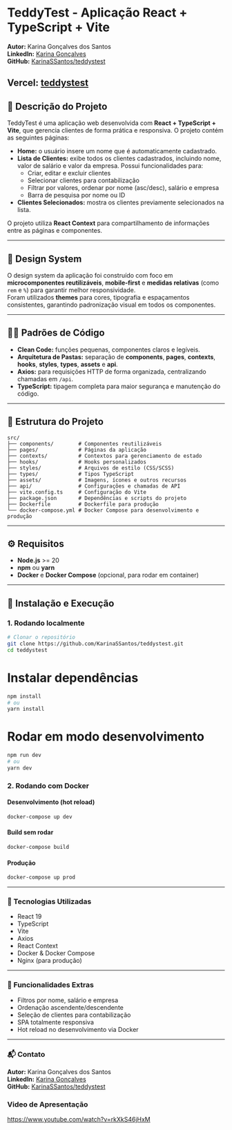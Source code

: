 # TeddyTest - Aplicação React + TypeScript + Vite

**Autor:** Karina Gonçalves dos Santos  
**LinkedIn:** [Karina Gonçalves](https://www.linkedin.com/in/karina-g-dos-santos-705b2555/)  
**GitHub:** [KarinaSSantos/teddystest](https://github.com/KarinaSSantos/teddystest)

**Vercel:** [teddystest](https://teddystest.vercel.app/users)
---

## 📌 Descrição do Projeto

TeddyTest é uma aplicação web desenvolvida com **React + TypeScript + Vite**, que gerencia clientes de forma prática e responsiva. O projeto contém as seguintes páginas:

- **Home:** o usuário insere um nome que é automaticamente cadastrado.  
- **Lista de Clientes:** exibe todos os clientes cadastrados, incluindo nome, valor de salário e valor da empresa. Possui funcionalidades para:
  - Criar, editar e excluir clientes  
  - Selecionar clientes para contabilização  
  - Filtrar por valores, ordenar por nome (asc/desc), salário e empresa  
  - Barra de pesquisa por nome ou ID  
- **Clientes Selecionados:** mostra os clientes previamente selecionados na lista.

O projeto utiliza **React Context** para compartilhamento de informações entre as páginas e componentes.

---

## 🎨 Design System

O design system da aplicação foi construído com foco em **microcomponentes reutilizáveis**, **mobile-first** e **medidas relativas** (como `rem` e `%`) para garantir melhor responsividade.  
Foram utilizados **themes** para cores, tipografia e espaçamentos consistentes, garantindo padronização visual em todos os componentes.

---

## 🧑‍💻 Padrões de Código

- **Clean Code:** funções pequenas, componentes claros e legíveis.  
- **Arquitetura de Pastas:** separação de **components**, **pages**, **contexts**, **hooks**, **styles**, **types**, **assets** e **api**.  
- **Axios:** para requisições HTTP de forma organizada, centralizando chamadas em `/api`.  
- **TypeScript:** tipagem completa para maior segurança e manutenção do código.

---
## 📁 Estrutura do Projeto

```text
src/
├── components/        # Componentes reutilizáveis
├── pages/             # Páginas da aplicação
├── contexts/          # Contextos para gerenciamento de estado
├── hooks/             # Hooks personalizados
├── styles/            # Arquivos de estilo (CSS/SCSS)
├── types/             # Tipos TypeScript
├── assets/            # Imagens, ícones e outros recursos
├── api/               # Configurações e chamadas de API
├── vite.config.ts     # Configuração do Vite
├── package.json       # Dependências e scripts do projeto
├── Dockerfile         # Dockerfile para produção
└── docker-compose.yml # Docker Compose para desenvolvimento e produção

```
---

## ⚙️ Requisitos

- **Node.js** >= 20  
- **npm** ou **yarn**  
- **Docker** e **Docker Compose** (opcional, para rodar em container)  

---

## 🚀 Instalação e Execução

### 1. Rodando localmente

```bash
# Clonar o repositório
git clone https://github.com/KarinaSSantos/teddystest.git
cd teddystest
```

# Instalar dependências
```bash
npm install
# ou
yarn install
```

# Rodar em modo desenvolvimento
```bash
npm run dev
# ou
yarn dev
```

### 2. Rodando com Docker

#### Desenvolvimento (hot reload)

```bash
docker-compose up dev
```


#### Build sem rodar
```bash
docker-compose build
```

#### Produção
```bash
docker-compose up prod
```

---

### 🔧 Tecnologias Utilizadas

- React 19  
- TypeScript  
- Vite  
- Axios  
- React Context  
- Docker & Docker Compose  
- Nginx (para produção)  

---

### 🌟 Funcionalidades Extras

- Filtros por nome, salário e empresa  
- Ordenação ascendente/descendente  
- Seleção de clientes para contabilização  
- SPA totalmente responsiva  
- Hot reload no desenvolvimento via Docker  
---

### 📬 Contato

**Autor:** Karina Gonçalves dos Santos  
**LinkedIn:** [Karina Gonçalves](https://www.linkedin.com/in/karina-g-dos-santos-705b2555/)  
**GitHub:** [KarinaSSantos/teddystest](https://github.com/KarinaSSantos/teddystest)

### Video de Apresentação 

https://www.youtube.com/watch?v=rkXkS46jHxM
